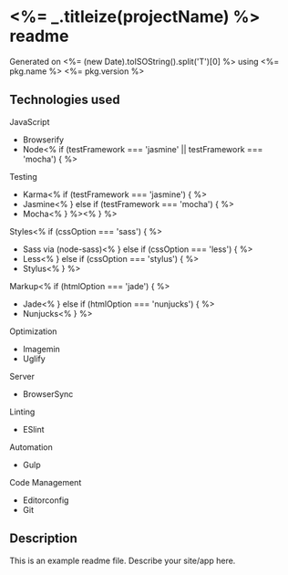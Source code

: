 # <%= _.titleize(projectName) %> readme

Generated on <%= (new Date).toISOString().split('T')[0] %> using
<%= pkg.name %> <%= pkg.version %>

## Technologies used

JavaScript
- Browserify
- Node<% if (testFramework === 'jasmine' || testFramework === 'mocha') { %>

Testing
- Karma<% if (testFramework === 'jasmine') { %>
- Jasmine<% } else if (testFramework === 'mocha') { %>
- Mocha<% } %><% } %>

Styles<% if (cssOption === 'sass') { %>
- Sass via (node-sass)<% } else if (cssOption === 'less') { %>
- Less<% } else if (cssOption === 'stylus') { %>
- Stylus<% } %>

Markup<% if (htmlOption === 'jade') { %>
- Jade<% } else if (htmlOption === 'nunjucks') { %>
- Nunjucks<% } %>

Optimization
- Imagemin
- Uglify

Server
- BrowserSync

Linting
- ESlint

Automation
- Gulp

Code Management
- Editorconfig
- Git


## Description

This is an example readme file.
Describe your site/app here.

